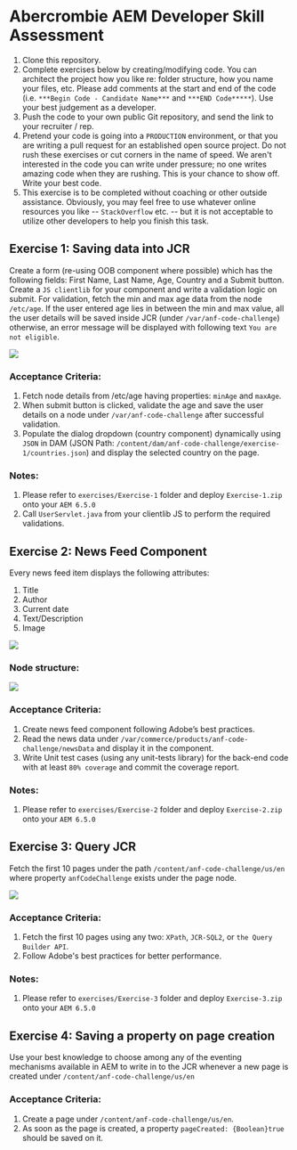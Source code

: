 # Abercrombie AEM Developer Skill Assessment
1. Clone this repository.
2. Complete exercises below by creating/modifying code. You can architect the project how you like re: folder structure, how you name your files, etc. Please add comments at the start and end of the code (i.e. `***Begin Code - Candidate Name***` and `***END Code*****`). Use your best judgement as a developer.
3. Push the code to your own public Git repository, and send the link to your recruiter / rep.
4. Pretend your code is going into a `PRODUCTION` environment, or that you are writing a pull request for an established open source project. Do not rush these exercises or cut corners in the name of speed. We aren't interested in the code you can write under pressure; no one writes amazing code when they are rushing. This is your chance to show off. Write your best code.
5. This exercise is to be completed without coaching or other outside assistance. Obviously, you may feel free to use whatever online resources you like -- `StackOverflow` etc. -- but it is not acceptable to utilize other developers to help you finish this task.


## Exercise 1: Saving data into JCR

Create a form (re-using OOB component where possible) which has the following fields: First Name, Last Name, Age, Country and a Submit button.  Create a `JS clientlib` for your component and write a validation logic on submit. For validation, fetch the min and max age data from the node `/etc/age`. If the user entered age lies in between the min and max value, all the user details will be saved inside JCR (under `/var/anf-code-challenge`) otherwise, an error message will be displayed with following text `You are not eligible`.

<div style="width:400px">

![](images/Exercise-1.png)
</div>

### Acceptance Criteria:
1. Fetch node details from /etc/age having properties: `minAge` and `maxAge`.
2. When submit button is clicked, validate the age and save the user details on a node under `/var/anf-code-challenge` after successful validation.
3. Populate the dialog dropdown (country component) dynamically using `JSON` in DAM (JSON Path: `/content/dam/anf-code-challenge/exercise-1/countries.json`) and display the selected country on the page.

### Notes:
1. Please refer to `exercises/Exercise-1` folder and deploy `Exercise-1.zip` onto your `AEM 6.5.0`
2. Call `UserServlet.java` from your clientlib JS to perform the required validations.


## Exercise 2: News Feed Component

Every news feed item displays the following attributes:
1.	Title
2.	Author
3.	Current date
4.	Text/Description
5.	Image

<div style="width:400px">

![](images/Exercise-2_1.png)
</div>

### Node structure:

<div style="width:500px">

![](images/Exercise-2_2.png)
</div>

### Acceptance Criteria:

1.	Create news feed component following Adobe’s best practices.
2.	Read the news data under `/var/commerce/products/anf-code-challenge/newsData` and display it in the component.
3.	Write Unit test cases (using any unit-tests library) for the back-end code with at least `80% coverage` and commit the coverage report.

### Notes:
1. Please refer to `exercises/Exercise-2` folder and deploy `Exercise-2.zip` onto your `AEM 6.5.0`


## Exercise 3: Query JCR

Fetch the first 10 pages under the path `/content/anf-code-challenge/us/en`  where property `anfCodeChallenge` exists under the page node.

<div style="width:500px">

![](images/Exercise-3.png)
</div>

### Acceptance Criteria:
1. Fetch the first 10 pages using any two: `XPath`, `JCR-SQL2`, or `the Query Builder API`.
2. Follow Adobe's best practices for better performance.

### Notes:
1. Please refer to `exercises/Exercise-3` folder and deploy `Exercise-3.zip` onto your `AEM 6.5.0`


## Exercise 4: Saving a property on page creation

Use your best knowledge to choose among any of the eventing mechanisms available in AEM to write in to the JCR whenever a new page is created under `/content/anf-code-challenge/us/en`

### Acceptance Criteria:
1. Create a page under `/content/anf-code-challenge/us/en`.
2. As soon as the page is created, a property `pageCreated: {Boolean}true` should be saved on it.
